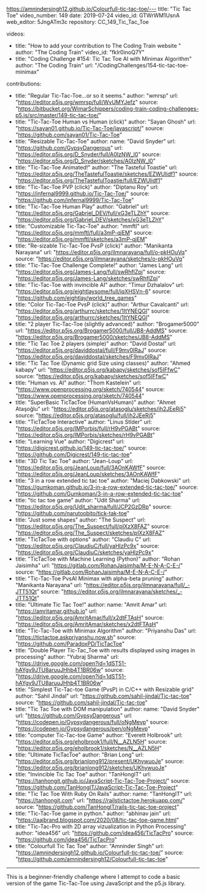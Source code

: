 https://amnindersingh12.github.io/Colourfull-tic-tac-toe/---
title: "Tic Tac Toe"
video_number: 149
date: 2019-07-24
video_id: GTWrWM1UsnA
web_editor: 5JngATm3c
repository: CC_149_Tic_Tac_Toe

videos:
  - title: "How to add your contribution to The Coding Train website "
    author: "The Coding Train"
    video_id: "fkIr0inoQ7Y"
  - title: "Coding Challenge #154: Tic Tac Toe AI with Minimax Algorithm"
    author: "The Coding Train"
    url: "/CodingChallenges/154-tic-tac-toe-minimax"

contributions:
  - title: "Regular Tic-Tac-Toe...or so it seems."
    author: "wmrsp"
    url: "https://editor.p5js.org/wmrsp/full/WvUMYJefz"
    source: "https://bitbucket.org/WimarSchippers/coding-train-coding-challenges-p5.js/src/master/149-tic-tac-toe/"
  - title: "Tic-Tac-Toe Human vs Human (click)"
    author: "Sayan Ghosh"
    url: "https://sayan01.github.io/Tic-Tac-Toe/javascript/"
    source: "https://github.com/sayan01/Tic-Tac-Toe"
  - title: "Resizable Tic-Tac-Toe"
    author:
      name: "David Snyder"
      url: "https://github.com/GypsyDangerous"
    url: "https://editor.p5js.org/D_Snyder/full/A0IzNW_l0"
    source: "https://editor.p5js.org/D_Snyder/sketches/A0IzNW_l0"
  - title: "Tic-Tac-Toe Animated!"
    author: "The Tasteful Toastie"
    url: "https://editor.p5js.org/TheTastefulToastie/sketches/EZWUlidf1"
    source: "https://editor.p5js.org/TheTastefulToastie/full/EZWUlidf1"
  - title: "Tic-Tac-Toe PVP (click)"
    author: "Diptanu Roy"
    url: "https://infernal9999.github.io/Tic-Tac-Toe/"
    source: "https://github.com/infernal9999/Tic-Tac-Toe"
  - title: "Tic-Tac-Toe Human Play"
    author: "Gabriel"
    url: "https://editor.p5js.org/Gabriel_DEV/full/xG3eTLZhY"
    source: "https://editor.p5js.org/Gabriel_DEV/sketches/xG3eTLZhY"
  - title: "Customizable Tic-Tac-Toe"
    author: "mmftl"
    url: "https://editor.p5js.org/mmftl/full/a3mP-qjEM"
    source: "https://editor.p5js.org/mmftl/sketches/a3mP-qjEM"
  - title: "Re-sizable Tic-Tac-Toe PvsP (click)"
    author: "Manikanta Narayana"
    url: "https://editor.p5js.org/ilmnarayana/full/o-pkHOuVq"
    source: "https://editor.p5js.org/ilmnarayana/sketches/o-pkHOuVq"
  - title: "Tic-Tac-Toe Challenge Complete!"
    author: "James Lang"
    url: "https://editor.p5js.org/James-Lang/full/swRhflZpi"
    source: "https://editor.p5js.org/James-Lang/sketches/swRhflZpi"
  - title: "Tic-Tac-Toe with invincible AI"
    author: "Timur Dzhalalov"
    url: "https://editor.p5js.org/eightlaysome/full/iqXHSVn-6"
    source: "https://github.com/eightlay/world_tree_games"
  - title: "Color Tic-Tac-Toe PvsP (click)"
    author: "Arthur Cavalcanti"
    url: "https://editor.p5js.org/arthurrc/sketches/1ItYNEQGl"
    source: "https://editor.p5js.org/arthurrc/sketches/1ItYNEQGl"
  - title: "2 player Tic-Tac-Toe (slightly advanced)"
    author: "Brogamer5000"
    url: "https://editor.p5js.org/Brogamer5000/full/JB8-AddMS"
    source: "https://editor.p5js.org/Brogamer5000/sketches/JB8-AddMS"
  - title: "Tic Tac Toe 2 players (simple)"
    author: "David Dostal"
    url: "https://editor.p5js.org/daviddostal/full/F9mv0IRaJ"
    source: "https://editor.p5js.org/daviddostal/sketches/F9mv0IRaJ"
  - title: "Tic Tac Toe (Dynamic grid Size using classes)"
    author: "Ahmed kabapy"
    url: "https://editor.p5js.org/kabapy/sketches/sof5IFfwC"
    source: "https://editor.p5js.org/kabapy/sketches/sof5IFfwC"
  - title: "Human vs. AI"
    author: "Thom Kastelein"
    url: "https://www.openprocessing.org/sketch/740544"
    source: "https://www.openprocessing.org/sketch/740544"
  - title: "SuperBasic TicTacToe (HumanVsHuman)"
    author: "Ahmet Ataşoğlu"
    url: "https://editor.p5js.org/atasoglu/sketches/ih2JEeRj5"
    source: "https://editor.p5js.org/atasoglu/full/ih2JEeRj5"
  - title: "TicTacToe Interactive"
    author: "Linus Stlder"
    url: "https://editor.p5js.org/IMPorbis/full/rH9vPGABt"
    source: "https://editor.p5js.org/IMPorbis/sketches/rH9vPGABt"
  - title: "Learning Vue"
    author: "Digicrest"
    url: "https://digicrest.github.io/149-tic-tac-toe/"
    source: "https://github.com/Digicrest/149-tic-tac-toe"
  - title: "3D Tic Tac Toe"
    author: "Jean-Loup"
    url: "https://editor.p5js.org/JeanLoup/full/3AOnKAWfF"
    source: "https://editor.p5js.org/JeanLoup/sketches/3AOnKAWfF"
  - title: "3 in a row extended tic tac toe"
    author: "Maciej Dabkowski"
    url: "https://gumkoman.github.io/3-in-a-row-extended-tic-tac-toe/"
    source: "https://github.com/Gumkoman/3-in-a-row-extended-tic-tac-toe"
  - title: "tic tac toe game"
    author: "Udit Sharma"
    url: "https://editor.p5js.org/Udit_sharma/full/JCP2GzDRp"
    source: "https://github.com/narutoobito/tick-tak-toe"
  - title: "Just some shapes"
    author: "The Suspect"
    url: "https://editor.p5js.org/The_Suspect/full/pIXzX8FAZ"
    source: "https://editor.p5js.org/The_Suspect/sketches/pIXzX8FAZ"
  - title: "TicTacToe with options"
    author: "Claudiu C"
    url: "https://editor.p5js.org/ClaudiuC/full/yaHlzPc9x"
    source: "https://editor.p5js.org/ClaudiuC/sketches/yaHlzPc9x"
  - title: "TicTacToe with Machine Learning (Python)"
    author: "Rohan Jaisimha"
    url: "https://gitlab.com/RohanJaisimha/M-E-N-A-C-E-/"
    source: "https://gitlab.com/RohanJaisimha/M-E-N-A-C-E-/"
  - title: "Tic-Tac-Toe PvsAI Minimax with alpha-beta pruning"
    author: "Manikanta Narayana"
    url: "https://editor.p5js.org/ilmnarayana/full/_-JTT51Qt"
    source: "https://editor.p5js.org/ilmnarayana/sketches/_-JTT51Qt"
  - title: "Ultimate Tic Tac Toe!"
    author:
      name: "Amrit Amar"
      url: "https://amritamar.github.io"
    url: "https://editor.p5js.org/AmritAmar/full/x2dtFTAsH"
    source: "https://editor.p5js.org/AmritAmar/sketches/x2dtFTAsH"
  - title: "Tic-Tac-Toe with Minimax Algorithm"
    author: "Priyanshu Das"
    url: "https://tictactoe.askpriyanshu.now.sh"
    source: "https://github.com/ParadoxPD/TicTacToe"
  - title: "Double Player Tic-Tac_Toe with results displayed using images in processing"
    author: "Yubraj Sharma"
    url: "https://drive.google.com/open?id=1dST51-hAYgv9JTU8aruuJHhb4T1BR06w"
    source: "https://drive.google.com/open?id=1dST51-hAYgv9JTU8aruuJHhb4T1BR06w"
  - title: "Simplest Tic-Tac-toe Game (PvsP) in C/C++ with Resizable grid"
    author: "Sahil Jindal"
    url: "https://github.com/sahil-jindal/Tic-tac-toe"
    source: "https://github.com/sahil-jindal/Tic-tac-toe"
  - title: "Tic Tac Toe with DOM manipulation"
    author:
      name: "David Snyder"
      url: "https://github.com/GypsyDangerous"
    url: "https://codepen.io/Gypsydangerous/full/oNgMevp"
    source: "https://codepen.io/Gypsydangerous/pen/oNgMevp"
  - title: "computer Tic-Tac-toe Game"
    author: "Everett Holbrook"
    url: "https://editor.p5js.org/eholbrook1/full/N__AZLN5H"
    source: "https://editor.p5js.org/eholbrook1/sketches/N__AZLN5H"
  - title: "Ultimate TicTacToe"
    author: "Brian Long"
    url: "https://editor.p5js.org/brianlong912/present/UKhywuoJe"
    source: "https://editor.p5js.org/brianlong912/sketches/UKhywuoJe"
  - title: "Invincible Tic Tac Toe"
    author: "TanHongIT"
    url: "https://tanhongit.github.io/JavaScript-Tic-Tac-Toe-Project/"
    source: "https://github.com/TanHongIT/JavaScript-Tic-Tac-Toe-Project"
  - title: "Tic Tac Toe With Ruby On Rails"
    author:
      name: "TanHongIT"
      url: "https://tanhongit.com"
    url: "https://railstictactoe.herokuapp.com/"
    source: "https://github.com/TanHongIT/rails-tic-tac-toe-project"
  - title: "Tic-Tac-Toe game in python."
    author: "abhinav jain"
    url: "https://aajbrand.blogspot.com/2020/08/tic-tac-toe-game.html"
  - title: "Tic-Tac-Pro with 2D array vizualization in Python Processing"
    author: "idea456"
    url: "https://github.com/idea456/TicTacPro"
    source: "https://github.com/idea456/TicTacPro"
  - title: "Colourfull Tic Tac Toe"
    author: "Amninder Singh"
    url: "https://amnindersingh12.github.io/Colourfull-tic-tac-toe/"
    source: "https://github.com/amnindersingh12/Colourfull-tic-tac-toe"
---
This is a beginner-friendly challenge where I attempt to code a basic version of the game Tic-Tac-Toe using JavaScript and the p5.js library.

